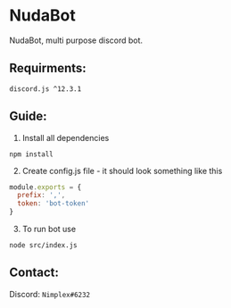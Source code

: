 # NudaBot
NudaBot, multi purpose discord bot.

## Requirments:
```
discord.js ^12.3.1
```

## Guide:

1. Install all dependencies
```shell
npm install
```

2. Create config.js file - it should look something like this
```js
module.exports = {
  prefix: ',',
  token: 'bot-token'
}
```

3. To run bot use
```shell
node src/index.js
```

## Contact:
Discord: `Nimplex#6232`